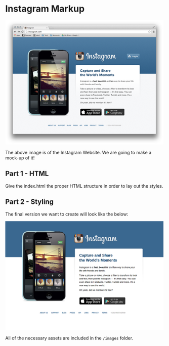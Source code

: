 # Instagram Markup

<img alt="Screenshot of the real site." title="Real deal." src="screenshot.png" width="500px"/>

The above image is of the Instagram Website. We are going to make a mock-up of it!

## Part 1 - HTML

Give the index.html the proper HTML structure  in order to lay out the styles.

## Part 2 - Styling

The final version we want to create will look like the below:

<img alt="Screenshot of our version." title="Shmeal deal." src="local-screenshot.png" width="500px"/>

All of the necessary assets are included in the `/images` folder. 